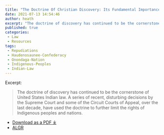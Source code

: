```yaml
---
title: "The Doctrine Of Christian Discovery: Its Fundamental Importance In United States Indian Law And The Need For its Repudiation And Removal"
date: 2021-07-13 14:54:46
author: heath
excerpt: "The doctrine of discovery has continued to be the cornerstone of United States Indian law. A series of recent, disturbing decisions by the Supreme Court and some of the Circuit Courts of Appeal, over the last decade, have used the doctrine to further limit the rights of Indigenous peoples and nations."
published: true
categories:
 - Law
 - Resources
tags:
 - Repudiations
 - Haudenosaunee-Confederacy
 - Onondaga-Nation
 - Indigenous-Peoples
 - Indian-Law
---
```

Excerpt:
> The doctrine of discovery has continued to be the cornerstone of United States Indian law. A series of recent, disturbing decisions by the Supreme Court and some of the Circuit Courts of Appeal, over the last decade, have used the doctrine to further limit the rights of Indigenous peoples and nations.


- [Download as a PDF ⤓](/pdfs/23984-the-doctrine-of-christian-discovery-its-fundamental-importance-in-unitedstates-indian-law-and-the-need-forits-repudiation-and-removal.pdf)
- [ALGR](https://www.albanygovernmentlawreview.org/article/23984-the-doctrine-of-christian-discovery-its-fundamental-importance-in-unitedstates-indian-law-and-the-need-forits-repudiation-and-removal)
